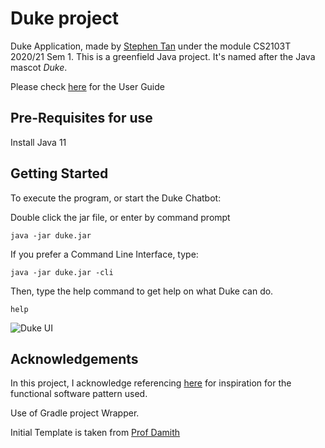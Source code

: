 # Duke project 
Duke Application, made by [Stephen Tan](https://www.linkedin.com/in/stephen-tan-hin-khai/) under 
the module CS2103T 2020/21 Sem 1.
This is  a greenfield Java project. It's named after the Java mascot _Duke_. 

Please check [here](docs/README.md) for the User Guide

## Pre-Requisites for use
Install Java 11
## Getting Started
To execute the program, or start the Duke Chatbot: 

Double click the jar file, or enter by command prompt 
```
java -jar duke.jar
```
If you prefer a Command Line Interface, type: 
```
java -jar duke.jar -cli 
```
Then, type the help command to get help on what Duke can do.
```
help
```

![Duke UI](Ui.png)

## Acknowledgements
In this project, I acknowledge referencing [here](https://github.com/JoeyChenSmart/ip)
for inspiration for the functional software pattern used.

Use of Gradle project Wrapper.

Initial Template is taken from [Prof Damith](https://github.com/damithc)
